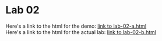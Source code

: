 # Lab 02

Here's a link to the html for the demo: [link to lab-02-a.html](201-class-02/lab-02-a.html)  
Here's a link to the html for the actual lab: [link to lab-02-b.html](201-class-02/lab-02-b.html)
